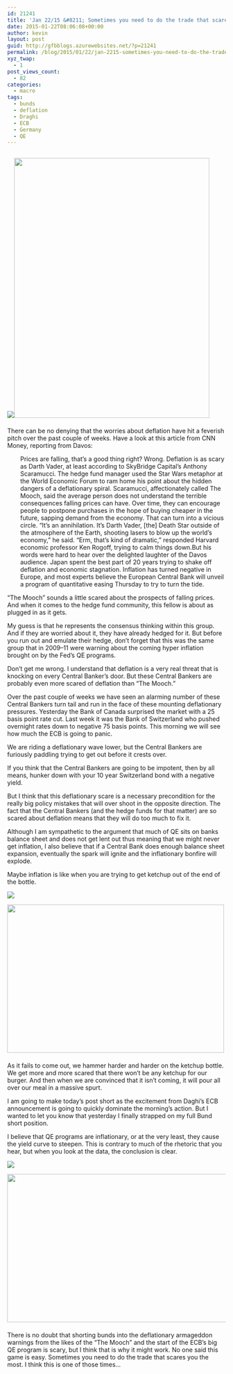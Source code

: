 ```yaml
---
id: 21241
title: 'Jan 22/15 &#8211; Sometimes you need to do the trade that scares you the most'
date: 2015-01-22T08:06:08+00:00
author: kevin
layout: post
guid: http://gfbblogs.azurewebsites.net/?p=21241
permalink: /blog/2015/01/22/jan-2215-sometimes-you-need-to-do-the-trade-that-scares-you-the-most/
xyz_twap:
  - 1
post_views_count:
  - 82
categories:
  - macro
tags:
  - bunds
  - deflation
  - Draghi
  - ECB
  - Germany
  - QE
---
```


  <img src="http://themacrotourist.com/pictures/Azure/DarthJan2215.png"><img class="size-full wp-image-14271" style="padding-top: 1.0em;padding-bottom: 0.5em;" style="margin:30px auto;display:block;" src="http://themacrotourist.com/pictures/Azure/DarthJan2215.png" width="450" height="600">

There can be no denying that the worries about deflation have hit a feverish pitch over the past couple of weeks. Have a look at this article from CNN Money, reporting from Davos:

<p style="padding-left: 30px;">
  Prices are falling, that&#8217;s a good thing right? Wrong. Deflation is as scary as Darth Vader, at least according to SkyBridge Capital&#8217;s Anthony Scaramucci. The hedge fund manager used the Star Wars metaphor at the World Economic Forum to ram home his point about the hidden dangers of a deflationary spiral. Scaramucci, affectionately called The Mooch, said the average person does not understand the terrible consequences falling prices can have. Over time, they can encourage people to postpone purchases in the hope of buying cheaper in the future, sapping demand from the economy. That can turn into a vicious circle. &#8220;It&#8217;s an annihilation. It&#8217;s Darth Vader, [the] Death Star outside of the atmosphere of the Earth, shooting lasers to blow up the world&#8217;s economy,&#8221; he said. &#8220;Erm, that&#8217;s kind of dramatic,&#8221; responded Harvard economic professor Ken Rogoff, trying to calm things down.But his words were hard to hear over the delighted laughter of the Davos audience. Japan spent the best part of 20 years trying to shake off deflation and economic stagnation. Inflation has turned negative in Europe, and most experts believe the European Central Bank will unveil a program of quantitative easing Thursday to try to turn the tide.
</p>

&#8220;The Mooch&#8221; sounds a little scared about the prospects of falling prices. And when it comes to the hedge fund community, this fellow is about as plugged in as it gets. 

My guess is that he represents the consensus thinking within this group. And if they are worried about it, they have already hedged for it. But before you run out and emulate their hedge, don&#8217;t forget that this was the same group that in 2009&#8211;11 were warning about the coming hyper inflation brought on by the Fed&#8217;s QE programs. 

Don&#8217;t get me wrong. I understand that deflation is a very real threat that is knocking on every Central Banker&#8217;s door. But these Central Bankers are probably even more scared of deflation than &#8220;The Mooch.&#8221; 

Over the past couple of weeks we have seen an alarming number of these Central Bankers turn tail and run in the face of these mounting deflationary pressures. Yesterday the Bank of Canada surprised the market with a 25 basis point rate cut. Last week it was the Bank of Switzerland who pushed overnight rates down to negative 75 basis points. This morning we will see how much the ECB is going to panic. 

We are riding a deflationary wave lower, but the Central Bankers are furiously paddling trying to get out before it crests over. 

If you think that the Central Bankers are going to be impotent, then by all means, hunker down with your 10 year Switzerland bond with a negative yield. 

But I think that this deflationary scare is a necessary precondition for the really big policy mistakes that will over shoot in the opposite direction. The fact that the Central Bankers (and the hedge funds for that matter) are so scared about deflation means that they will do too much to fix it.

Although I am sympathetic to the argument that much of QE sits on banks balance sheet and does not get lent out thus meaning that we might never get inflation, I also believe that if a Central Bank does enough balance sheet expansion, eventually the spark will ignite and the inflationary bonfire will explode. 

Maybe inflation is like when you are trying to get ketchup out of the end of the bottle.


  <img src="http://themacrotourist.com/pictures/Azure/georgeJan2215.png"><img class="size-full wp-image-14271" style="padding-top: 1.0em;padding-bottom: 0.5em;" style="margin:30px auto;display:block;" src="http://themacrotourist.com/pictures/Azure/georgeJan2215.png" width="500" height="342">

As it fails to come out, we hammer harder and harder on the ketchup bottle. We get more and more scared that there won&#8217;t be any ketchup for our burger. And then when we are convinced that it isn&#8217;t coming, it will pour all over our meal in a massive spurt.

I am going to make today&#8217;s post short as the excitement from Daghi&#8217;s ECB announcement is going to quickly dominate the morning&#8217;s action. But I wanted to let you know that yesterday I finally strapped on my full Bund short position.

I believe that QE programs are inflationary, or at the very least, they cause the yield curve to steepen. This is contrary to much of the rhetoric that you hear, but when you look at the data, the conclusion is clear. 


  <img src="http://themacrotourist.com/pictures/Azure/GDBR10Jan2215.png"><img class="size-full wp-image-14271" style="padding-top: 1.0em;padding-bottom: 0.5em;" style="margin:30px auto;display:block;" src="http://themacrotourist.com/pictures/Azure/GDBR10Jan2215.png" width="600" height="342">

There is no doubt that shorting bunds into the deflationary armageddon warnings from the likes of the &#8220;The Mooch&#8221; and the start of the ECB&#8217;s big QE program is scary, but I think that is why it might work. No one said this game is easy. Sometimes you need to do the trade that scares you the most. I think this is one of those times&#8230;